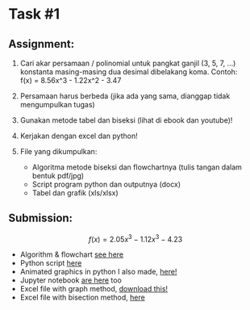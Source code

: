 # Task #1

## Assignment:

1. Cari akar persamaan / polinomial untuk pangkat ganjil (3, 5, 7, ...) konstanta
   masing-masing dua desimal dibelakang koma. Contoh:<br>
   f(x) = 8.56x^3 - 1.22x^2 - 3.47

2. Persamaan harus berbeda (jika ada yang sama, dianggap tidak mengumpulkan tugas)

3. Gunakan metode tabel dan biseksi (lihat di ebook dan youtube)!

4. Kerjakan dengan excel dan python!

5. File yang dikumpulkan:
   - Algoritma metode biseksi dan flowchartnya (tulis tangan dalam bentuk pdf/jpg)
   - Script program python dan outputnya (docx)
   - Tabel dan grafik (xls/xlsx)

## Submission:

```math
\begin{equation}
f(x) = 2.05x^3-1.12x^3-4.23
\end{equation}
```

- Algorithm & flowchart [see here](./algorithm.md)
- Python script [here](./bisection.py)
- Animated graphics in python I also made, [here!](./animation.py)
- Jupyter notebook [are here](./bisection.ipynb) too
- Excel file with graph method, [download this!](./table.xlsx)
- Excel file with bisection method, [here](./bisection.xlsx)
